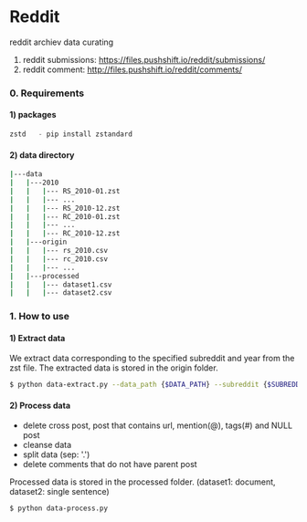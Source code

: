 # Reddit
reddit archiev data curating 

1) reddit submissions:  https://files.pushshift.io/reddit/submissions/
2) reddit comment: http://files.pushshift.io/reddit/comments/


### 0. Requirements 
#### 1) packages 
```python
zstd   - pip install zstandard 
```

#### 2) data directory
```bash 
|---data 
|   |---2010
|   |   |--- RS_2010-01.zst 
|   |   |--- ... 
|   |   |--- RS_2010-12.zst 
|   |   |--- RC_2010-01.zst 
|   |   |--- ...
|   |   |--- RC_2010-12.zst
|   |---origin
|   |   |--- rs_2010.csv 
|   |   |--- rc_2010.csv 
|   |   |--- ...  
|   |---processed
|   |   |--- dataset1.csv 
|   |   |--- dataset2.csv 
```


### 1. How to use 
#### 1) Extract data 
We extract data corresponding to the specified subreddit and year from the zst file.
The extracted data is stored in the origin folder.

```bash
$ python data-extract.py --data_path {$DATA_PATH} --subreddit {$SUBREDDIT_NAME} --year {$YEAR} 
```

#### 2) Process data 
- delete cross post, post that contains url, mention(@), tags(#) and NULL post 
- cleanse data 
- split data (sep: '.') 
- delete comments that do not have parent post 

Processed data is stored in the processed folder. (dataset1: document, dataset2: single sentence) 

```bash 
$ python data-process.py
```
